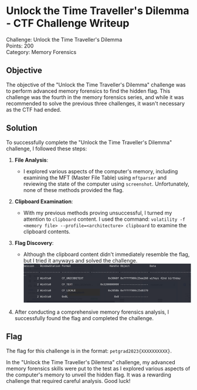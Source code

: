 # Unlock the Time Traveller's Dilemma - CTF Challenge Writeup

Challenge: Unlock the Time Traveller's Dilemma  
Points: 200  
Category: Memory Forensics  

## Objective
The objective of the "Unlock the Time Traveller's Dilemma" challenge was to perform advanced memory forensics to find the hidden flag. This challenge was the fourth in the memory forensics series, and while it was recommended to solve the previous three challenges, it wasn't necessary as the CTF had ended.

## Solution
To successfully complete the "Unlock the Time Traveller's Dilemma" challenge, I followed these steps:

1. **File Analysis**:
   - I explored various aspects of the computer's memory, including examining the MFT (Master File Table) using `mftparser` and reviewing the state of the computer using `screenshot`. Unfortunately, none of these methods provided the flag.

2. **Clipboard Examination**:
   - With my previous methods proving unsuccessful, I turned my attention to `clipboard` content. I used the command: `volatility -f <memory file> --profile=<architecture> clipboard` to examine the clipboard contents.

3. **Flag Discovery**:
   - Although the clipboard content didn't immediately resemble the flag, but I tried it anyways and solved the challenge.
![Clipboard](clipboard.png)

4. After conducting a comprehensive memory forensics analysis, I successfully found the flag and completed the challenge.

## Flag
The flag for this challenge is in the format: `petgrad2023{XXXXXXXXXX}`.

In the "Unlock the Time Traveller's Dilemma" challenge, my advanced memory forensics skills were put to the test as I explored various aspects of the computer's memory to unveil the hidden flag. It was a rewarding challenge that required careful analysis. Good luck!
